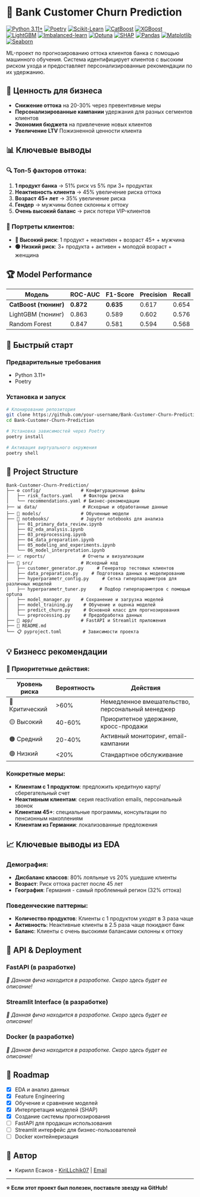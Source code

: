 # 🏦 Bank Customer Churn Prediction

[![Python 3.11+](https://img.shields.io/badge/python-3.11+-blue.svg)](https://www.python.org/downloads/)
[![Poetry](https://img.shields.io/badge/poetry-dependency%20management-orange.svg)](https://python-poetry.org/)
[![Scikit-Learn](https://img.shields.io/badge/scikit--learn-1.7.2-green.svg)](https://scikit-learn.org/)
[![CatBoost](https://img.shields.io/badge/catboost-1.2.8-yellow.svg)](https://catboost.ai/)
[![XGBoost](https://img.shields.io/badge/xgboost-3.0.5-red.svg)](https://xgboost.ai/)
[![LightGBM](https://img.shields.io/badge/lightgbm-4.6.0-lightblue.svg)](https://lightgbm.readthedocs.io/)
[![Imbalanced-learn](https://img.shields.io/badge/imbalanced--learn-0.14.0-yellow.svg)](https://imbalanced-learn.org/stable/)
[![Optuna](https://img.shields.io/badge/optuna-4.5.0-purple.svg)](https://optuna.org/)
[![SHAP](https://img.shields.io/badge/shap-0.48.0-success.svg)](https://shap.readthedocs.io/)
[![Pandas](https://img.shields.io/badge/pandas-2.0.0-150458.svg)](https://pandas.pydata.org/)
[![Matplotlib](https://img.shields.io/badge/matplotlib-3.7.0-blueviolet.svg)](https://matplotlib.org/)
[![Seaborn](https://img.shields.io/badge/seaborn-0.13.2-blueviolet.svg)](https://seaborn.pydata.org/)

ML-проект по прогнозированию оттока клиентов банка с помощью машинного обучения. Система идентифицирует клиентов с высоким риском ухода и предоставляет персонализированные рекомендации по их удержанию.

## 🎯 Ценность для бизнеса

- **Снижение оттока** на 20-30% через превентивные меры
- **Персонализированные кампании** удержания для разных сегментов клиентов
- **Экономия бюджета** на привлечение новых клиентов
- **Увеличение LTV** Пожизненной ценности клиента

## 📊 Ключевые выводы

### 🔍 Топ-5 факторов оттока:

1. **1 продукт банка** → 51% риск vs 5% при 3+ продуктах
2. **Неактивность клиента** → 45% увеличение риска оттока
3. **Возраст 45+ лет** → 35% увеличение риска
4. **Гендер** → мужчины более склонны к оттоку
5. **Очень высокий баланс** → риск потери VIP-клиентов

### 👥 Портреты клиентов:

- **🚨 Высокий риск**: 1 продукт + неактивен + возраст 45+ + мужчина
- **🟢 Низкий риск**: 3+ продукта + активен + молодой возраст + женщина

## 🏆 Model Performance

| Модель                | ROC-AUC   | F1-Score  | Precision | Recall |
| --------------------- | --------- | --------- | --------- | ------ |
| **CatBoost (тюнинг)** | **0.872** | **0.635** | 0.617     | 0.654  |
| LightGBM (тюнинг)     | 0.863     | 0.589     | 0.602     | 0.576  |
| Random Forest         | 0.847     | 0.581     | 0.594     | 0.568  |

## 🚀 Быстрый старт

### Предварительные требования

- Python 3.11+
- Poetry

### Установка и запуск

```bash
# Клонирование репозитория
git clone https://github.com/your-username/Bank-Customer-Churn-Prediction.git
cd Bank-Customer-Churn-Prediction

# Установка зависимостей через Poetry
poetry install

# Активация виртуального окружения
poetry shell

```

## 📁 Project Structure

```
Bank-Customer-Churn-Prediction/
├── ⚙️ config/               # Конфигурационные файлы
│   ├── risk_factors.yaml    # Факторы риска
│   └── recommendations.yaml # Бизнес-рекомендации
├── 📊 data/                 # Исходные и обработанные данные
├── 🤖 models/               # Обученные модели
├── 📓 notebooks/            # Jupyter notebooks для анализа
│   ├── 01_primary_data_review.ipynb
│   ├── 02_eda_analysis.ipynb
│   ├── 03_preprocessing.ipynb
│   ├── 04_data_preparation.ipynb
│   ├── 05_modeling_and_experiments.ipynb
│   └── 06_model_interpretation.ipynb
├── 📈 reports/              # Отчеты и визуализации
├── 🔧 src/                  # Исходный код
│   ├── customer_generator.py     # Генератор тестовых клиентов
│   ├── data_preparation.py     # Подготовка данных к моделированию
│   ├── hyperparametr_config.py     # Сетка гиперпаараметров для различных моделей
│   ├── hyperparametr_tuner.py     # Подбор гиперпараметров с помощью optuna
│   ├── model_manager.py    # Сохранение и загрузка моделей
│   ├── model_training.py    # Обучение и оценка моделей
│   ├── predict_churn.py     # Основной класс для прогнозирования
│   └── preprocessing.py     # Предобработка данных
├── 🐳 app/                  # FastAPI и Streamlit приложения
├── 📄 README.md
└── 📋 pyproject.toml        # Зависимости проекта
```

## 💡 Бизнесс рекомендации

### 🎯 Приоритетные действия:

| Уровень риска  | Вероятность | Действия                                         |
| -------------- | ----------- | ------------------------------------------------ |
| 🚨 Критический | >60%        | Немедленное вмешательство, персональный менеджер |
| 🟡 Высокий     | 40-60%      | Приоритетное удержание, кросс-продажи            |
| 🟠 Средний     | 20-40%      | Активный мониторинг, email-кампании              |
| 🟢 Низкий      | <20%        | Стандартное обслуживание                         |

### Конкретные меры:

- **Клиентам с 1 продуктом**: предложить кредитную карту/сберегательный счет
- **Неактивным клиентам**: серия reactivation emails, персональный звонок
- **Клиентам 45+**: специальные программы, консультации по пенсионным накоплениям
- **Клиентам из Германии**: локализованные предложения

## 📈 Ключевые выводы из EDA

### Демография:

- **Дисбаланс классов**: 80% лояльные vs 20% ушедшие клиенты
- **Возраст**: Риск оттока растет после 45 лет
- **География**: Германия - самый проблемный регион (32% оттока)

### Поведенческие паттерны:

- **Количество продуктов**: Клиенты с 1 продуктом уходят в 3 раза чаще
- **Активность**: Неактивные клиенты в 2.5 раза чаще покидают банк
- **Баланс**: Клиенты с очень высокими балансами склонны к оттоку

## 🚀 API & Deployment

### FastAPI (в разработке)

_🚧 Данная фича находится в разработке. Скоро здесь будет ее описание!_

### Streamlit Interface (в разработке)

_🚧 Данная фича находится в разработке. Скоро здесь будет ее описание!_

### Docker (в разработке)

_🚧 Данная фича находится в разработке. Скоро здесь будет ее описание!_

## 🔮 Roadmap

- [x] EDA и анализ данных
- [x] Feature Engineering
- [x] Обучение и сравнение моделей
- [x] Интерпретация моделей (SHAP)
- [x] Создание системы прогнозирования
- [ ] FastAPI для продакшн использования
- [ ] Streamlit интерфейс для бизнес-пользователей
- [ ] Docker контейнеризация

## 👥 Автор

- Кирилл Есаков - [KiriLLchik07](https://github.com/KiriLLchik07) | [Email](kirill3456777@mail.ru)

---

**⭐ Если этот проект был полезен, поставьте звезду на GitHub!**
